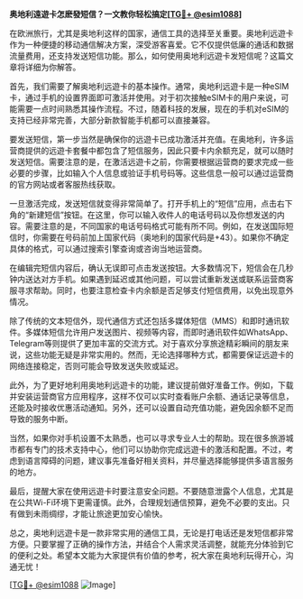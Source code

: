 **奥地利遠遊卡怎麽發短信？一文教你轻松搞定[[TG💪+ @esim1088](https://t.me/s/esim1088)]**

在欧洲旅行，尤其是奥地利这样的国家，通信工具的选择至关重要。奥地利远遊卡作为一种便捷的移动通信解决方案，深受游客喜爱。它不仅提供低廉的通话和数据流量费用，还支持发送短信功能。那么，如何使用奥地利远遊卡发短信呢？这篇文章将详细为你解答。

首先，我们需要了解奥地利远遊卡的基本操作。通常，奥地利远遊卡是一种eSIM卡，通过手机的设置界面即可激活并使用。对于初次接触eSIM卡的用户来说，可能需要一点时间熟悉其操作流程。不过，随着科技的发展，现在的手机对eSIM的支持已经非常完善，大部分新款智能手机都可以直接兼容。

要发送短信，第一步当然是确保你的远遊卡已成功激活并充值。在奥地利，许多运营商提供的远遊卡套餐中都包含了短信服务，因此只要卡内余额充足，就可以随时发送短信。需要注意的是，在激活远遊卡之前，你需要根据运营商的要求完成一些必要的步骤，比如输入个人信息或验证手机号码等。这些信息一般可以通过运营商的官方网站或者客服热线获取。

一旦激活完成，发送短信就变得非常简单了。打开手机上的“短信”应用，点击右下角的“新建短信”按钮。在这里，你可以输入收件人的电话号码以及你想发送的内容。需要注意的是，不同国家的电话号码格式可能有所不同。例如，在发送国际短信时，你需要在号码前加上国家代码（奥地利的国家代码是+43）。如果你不确定具体的格式，可以通过搜索引擎查询或咨询当地运营商。

在编辑完短信内容后，确认无误即可点击发送按钮。大多数情况下，短信会在几秒钟内送达对方手机。如果遇到延迟或其他问题，可以尝试重新发送或联系运营商客服寻求帮助。同时，也要注意检查卡内余额是否足够支付短信费用，以免出现意外情况。

除了传统的文本短信外，现代通信方式还包括多媒体短信（MMS）和即时通讯软件。多媒体短信允许用户发送图片、视频等内容，而即时通讯软件如WhatsApp、Telegram等则提供了更加丰富的交流方式。对于喜欢分享旅途精彩瞬间的朋友来说，这些功能无疑是非常实用的。然而，无论选择哪种方式，都需要保证远遊卡的网络连接稳定，否则可能会导致发送失败或延迟。

此外，为了更好地利用奥地利远遊卡的功能，建议提前做好准备工作。例如，下载并安装运营商官方应用程序，这样不仅可以实时查看账户余额、通话记录等信息，还能及时接收优惠活动通知。另外，还可以设置自动充值功能，避免因余额不足而导致的服务中断。

当然，如果你对手机设置不太熟悉，也可以寻求专业人士的帮助。现在很多旅游城市都有专门的技术支持中心，他们可以协助你完成远遊卡的激活和配置。不过，考虑到语言障碍的问题，建议事先准备好相关资料，并尽量选择能够提供多语言服务的地方。

最后，提醒大家在使用远遊卡时要注意安全问题。不要随意泄露个人信息，尤其是在公共Wi-Fi环境下更需谨慎。此外，合理规划通信预算，避免不必要的支出。只有做到未雨绸缪，才能让旅途更加安心愉快。

总之，奥地利远遊卡是一款非常实用的通信工具，无论是打电话还是发短信都非常方便。只要掌握了正确的操作方法，并结合个人需求灵活调整，就能充分体验到它的便利之处。希望本文能为大家提供有价值的参考，祝大家在奥地利玩得开心，沟通无忧！

[[TG💪+ @esim1088](https://t.me/s/esim1088) ![Image](https://i.postimg.cc/4NQfJmqS/Snipaste-2025-05-13-00-14-12.png)]